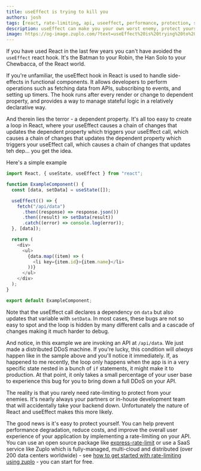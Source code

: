 ```yaml
---
title: useEffect is trying to kill you
authors: josh
tags: [react, rate-limiting, api, useeffect, performance, protection, security]
description: useEffect can make you your own worst enemy, protect yourself with rate-limiting
image: https://og-image.zuplo.com/?text=useEffect%20is%20trying%20to%20kill%20you
---
```


If you have used React in the last few years you can't have avoided the `useEffect` react hook. It's the Batman to your Robin, the Han Solo to your Chewbacca, of the React world.

If you're unfamiliar, the useEffect hook in React is used to handle side-effects in functional components. It allows developers to perform operations such as fetching data from APIs, subscribing to events, and setting up timers. The hook runs after every render or change to dependent property, and provides a way to manage stateful logic in a relatively declarative way.

And therein lies the terror - a dependent property. It's all too easy to create a loop in React, where your useEffect causes a chain of changes that updates the dependent property which triggers your useEffect call, which causes a chain of changes that updates the dependent property which triggers your useEffect call, which causes a chain of changes that updates teh dep... you get the idea.

Here's a simple example

```js
import React, { useState, useEffect } from "react";

function ExampleComponent() {
  const [data, setData] = useState([]);

  useEffect(() => {
    fetch("/api/data")
      .then((response) => response.json())
      .then((result) => setData(result))
      .catch((error) => console.log(error));
  }, [data]);

  return (
    <div>
      <ul>
        {data.map((item) => (
          <li key={item.id}>{item.name}</li>
        ))}
      </ul>
    </div>
  );
}

export default ExampleComponent;
```

Note that the useEffect call declares a dependency on `data` but also updates that variable with `setData`. In most cases, these bugs are not so easy to spot and the loop is hidden by many different calls and a cascade of changes making it much harder to debug.

And notice, in this example we are invoking an API at `/api/data`. We just made a distributed DDoS machine. If you're lucky, this condition will _always_ happen like in the sample above and you'll notice it immediately. If, as happened to me recently, the loop only happens when the app is in a very specific state nested in a bunch of `if` statements, it might make it to production. At that point, it only takes a small percentage of your user base to experience this bug for you to bring down a full DDoS on your API.

The reality is that you rarely need rate-limiting to protect from your enemies. It's nearly always your partners or in-house development team that will accidentally take your backend down. Unfortunately the nature of React and useEffect makes this more likely.

The good news is it's easy to protect yourself. You can help prevent performance degradation, reduce costs, and improve the overall user experience of your application by implementing a rate-limiting on your API. You can use an open source package like [express-rate-limit](https://www.npmjs.com/package/express-rate-limit) or use a SaaS service like Zuplo which is fully-managed, multi-cloud and distributed (over 200 data centers worldwide) - see [how to get started with rate-limiting using zuplo](https://zuplo.com/docs/articles/step-3-add-rate-limiting) - you can start for free.
